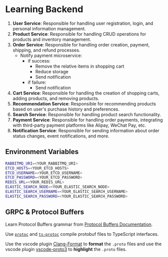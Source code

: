 # Learning Backend

1. **User Service**: Responsible for handling user registration, login, and personal information management.
2. **Product Service**: Responsible for handling CRUD operations for products and inventory management.
3. **Order Service**: Responsible for handling order creation, payment, shipping, and refund processes.
   - Notify payment microservice:
     - if success:
       - Remove the relative items in shopping cart
       - Reduce storage
       - Send notification
     - if failure:
       - Send notification
4. **Cart Service**: Responsible for handling the creation of shopping carts, adding products, and removing products.
5. **Recommendation Service**: Responsible for recommending products based on user's purchase history and preferences.
6. **Search Service**: Responsible for handling product search functionality.
7. **Payment Service**: Responsible for handling order payments, integrating with third-party payment platforms like Alipay, WeChat Pay, etc.
8. **Notification Service**: Responsible for sending information about order status changes, event notifications, and more.

## Environment Variables

```bash
RABBITMQ_URI=<YOUR_RABBITMQ_URI>
ETCD_HOSTS=<YOUR_ETCD_HOSTS>
ETCD_USERNAME=<YOUR_ETCD_USERNAME>
ETCD_PASSWORD=<YOUR_ETCD_PASSWORD>
REDIS_URL=<YOUR_REDIS_URL>
ELASTIC_SEARCH_NODE=<YOUR_ELASTIC_SEARCH_NODE>
ELASTIC_SEARCH_USERNAME=<YOUR_ELASTIC_SEARCH_USERNAME>
ELASTIC_SEARCH_PASSWORD=<YOUR_ELASTIC_SEARCH_PASSWORD>
```

## GRPC & Protocol Buffers

Learn Protocol Buffers grammar from [Protocol Buffers Documentation](https://protobuf.dev/).

Use [`protoc`](https://grpc.io/docs/protoc-installation/) and [`ts-protoc`](https://github.com/stephenh/ts-proto) compile protobuf files to TypeScript interfaces.

Use the vscode plugin [Clang-Format](https://marketplace.visualstudio.com/items?itemName=xaver.clang-format) to **format** the `.proto` files and use the vscode plugin [vscode-proto3](https://marketplace.visualstudio.com/items?itemName=zxh404.vscode-proto3) to **highlight** the `.proto` files.
